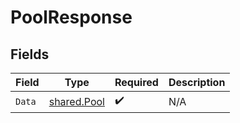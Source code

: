 # PoolResponse


## Fields

| Field                                             | Type                                              | Required                                          | Description                                       |
| ------------------------------------------------- | ------------------------------------------------- | ------------------------------------------------- | ------------------------------------------------- |
| `Data`                                            | [shared.Pool](../../../pkg/models/shared/pool.md) | :heavy_check_mark:                                | N/A                                               |
